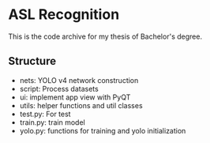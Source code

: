 # ASL Recognition

This is the code archive for my thesis of Bachelor's degree.

## Structure

* nets: YOLO v4 network construction
* script: Process datasets
* ui: implement app view with PyQT
* utils: helper functions and util classes
* test.py: For test
* train.py: train model
* yolo.py: functions for training and yolo initialization

